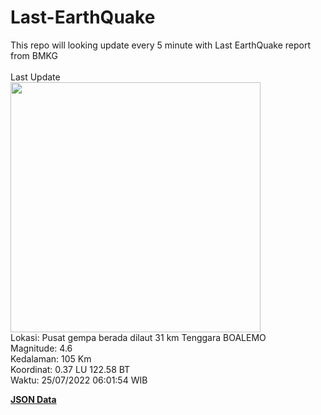 # Last-EarthQuake
This repo will looking update every 5 minute with Last EarthQuake report from BMKG
<br>
<br>
Last Update
<br>
<img src="https://ews.bmkg.go.id/TEWS/data/20220725060154.mmi.jpg" width="400"/>
<br>
Lokasi: Pusat gempa berada dilaut 31 km Tenggara BOALEMO <br>
Magnitude: 4.6 <br>
Kedalaman: 105 Km <br>
Koordinat: 0.37 LU 122.58 BT <br>
Waktu: 25/07/2022 06:01:54 WIB <br>

<a href="./data/data.json">**JSON Data**</a>
